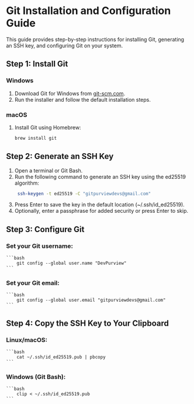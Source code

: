 # Git Installation and Configuration Guide

This guide provides step-by-step instructions for installing Git, generating an SSH key, and configuring Git on your system.

## Step 1: Install Git

### Windows
1. Download Git for Windows from [git-scm.com](https://git-scm.com/download/win).
2. Run the installer and follow the default installation steps.

### macOS
1. Install Git using Homebrew:
   ```bash
   brew install git
   ```

## Step 2: Generate an SSH Key
1. Open a terminal or Git Bash.
2. Run the following command to generate an SSH key using the ed25519 algorithm:
   ```bash
    ssh-keygen -t ed25519 -C "gitpurviewdevs@gmail.com"

3. Press Enter to save the key in the default location (~/.ssh/id_ed25519).
4. Optionally, enter a passphrase for added security or press Enter to skip.

## Step 3: Configure Git
### Set your Git username:
    ```bash
        git config --global user.name "DevPurview"
    ```    
### Set your Git email:
    ```bash
        git config --global user.email "gitpurviewdevs@gmail.com"
    ```
## Step 4: Copy the SSH Key to Your Clipboard
### Linux/macOS:
    ```bash
        cat ~/.ssh/id_ed25519.pub | pbcopy
    ```    
### Windows (Git Bash):
    ```bash
        clip < ~/.ssh/id_ed25519.pub
    ```    
